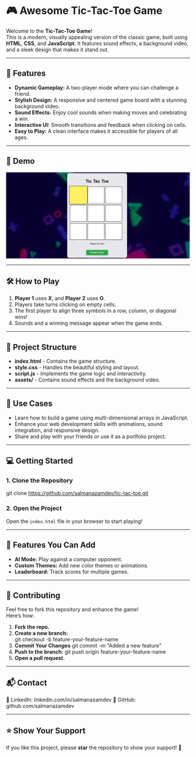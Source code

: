 # 🎮 Awesome Tic-Tac-Toe Game  

Welcome to the **Tic-Tac-Toe Game**!  
This is a modern, visually appealing version of the classic game, built using **HTML**, **CSS**, and **JavaScript**. It features sound effects, a background video, and a sleek design that makes it stand out.  

---

## 🚀 Features  

- **Dynamic Gameplay:** A two-player mode where you can challenge a friend.  
- **Stylish Design:** A responsive and centered game board with a stunning background video.  
- **Sound Effects:** Enjoy cool sounds when making moves and celebrating a win.  
- **Interactive UI:** Smooth transitions and feedback when clicking on cells.  
- **Easy to Play:** A clean interface makes it accessible for players of all ages.  

---

## 🎥 Demo  

![Game Screenshot](/assets/img1.PNG)   

---

## 🛠️ How to Play  

1. **Player 1** uses **X**, and **Player 2** uses **O**.  
2. Players take turns clicking on empty cells.  
3. The first player to align three symbols in a row, column, or diagonal wins!  
4. Sounds and a winning message appear when the game ends.  

---

## 📂 Project Structure  

- **index.html** - Contains the game structure.  
- **style.css** - Handles the beautiful styling and layout.  
- **script.js** - Implements the game logic and interactivity.  
- **assets/** - Contains sound effects and the background video.  

---

## 🎯 Use Cases  

- Learn how to build a game using multi-dimensional arrays in JavaScript.  
- Enhance your web development skills with animations, sound integration, and responsive design.  
- Share and play with your friends or use it as a portfolio project.  

---

## 💻 Getting Started  

### 1. Clone the Repository  
git clone https://github.com/salmanazamdev/tic-tac-toe.git  

### 2. Open the Project  
Open the `index.html` file in your browser to start playing!  

---

## 🤩 Features You Can Add  

- **AI Mode:** Play against a computer opponent.  
- **Custom Themes:** Add new color themes or animations.  
- **Leaderboard:** Track scores for multiple games.  

---

## 🙌 Contributing  

Feel free to fork this repository and enhance the game!  
Here’s how:  

1. **Fork the repo.**  
2. **Create a new branch:**  
   git checkout -b feature-your-feature-name  
3. **Commit Your Changes**
   git commit -m "Added a new feature"
4. **Push to the branch:**
   git push origin feature-your-feature-name
5. **Open a pull request.**

---

## 📬 Contact
📧 LinkedIn: linkedin.com/in/salmanazamdev
🔗 GitHub: github.com/salmanazamdev

---

## ⭐ Show Your Support
If you like this project, please **star** the repository to show your support! 🎉


